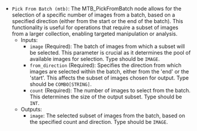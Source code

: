 - `Pick From Batch (mtb)`: The MTB_PickFromBatch node allows for the selection of a specific number of images from a batch, based on a specified direction (either from the start or the end of the batch). This functionality is useful for operations that require a subset of images from a larger collection, enabling targeted manipulation or analysis.
    - Inputs:
        - `image` (Required): The batch of images from which a subset will be selected. This parameter is crucial as it determines the pool of available images for selection. Type should be `IMAGE`.
        - `from_direction` (Required): Specifies the direction from which images are selected within the batch, either from the 'end' or the 'start'. This affects the subset of images chosen for output. Type should be `COMBO[STRING]`.
        - `count` (Required): The number of images to select from the batch. This determines the size of the output subset. Type should be `INT`.
    - Outputs:
        - `image`: The selected subset of images from the batch, based on the specified count and direction. Type should be `IMAGE`.
